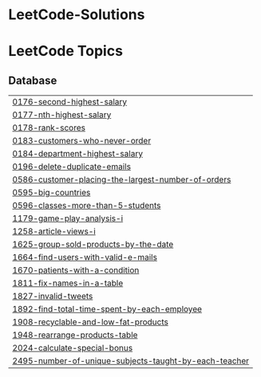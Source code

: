 # LeetCode-Solutions
<!---LeetCode Topics Start-->
# LeetCode Topics
## Database
|  |
| ------- |
| [0176-second-highest-salary](https://github.com/fouziasharkar/LeetCode-Solutions/tree/master/0176-second-highest-salary) |
| [0177-nth-highest-salary](https://github.com/fouziasharkar/LeetCode-Solutions/tree/master/0177-nth-highest-salary) |
| [0178-rank-scores](https://github.com/fouziasharkar/LeetCode-Solutions/tree/master/0178-rank-scores) |
| [0183-customers-who-never-order](https://github.com/fouziasharkar/LeetCode-Solutions/tree/master/0183-customers-who-never-order) |
| [0184-department-highest-salary](https://github.com/fouziasharkar/LeetCode-Solutions/tree/master/0184-department-highest-salary) |
| [0196-delete-duplicate-emails](https://github.com/fouziasharkar/LeetCode-Solutions/tree/master/0196-delete-duplicate-emails) |
| [0586-customer-placing-the-largest-number-of-orders](https://github.com/fouziasharkar/LeetCode-Solutions/tree/master/0586-customer-placing-the-largest-number-of-orders) |
| [0595-big-countries](https://github.com/fouziasharkar/LeetCode-Solutions/tree/master/0595-big-countries) |
| [0596-classes-more-than-5-students](https://github.com/fouziasharkar/LeetCode-Solutions/tree/master/0596-classes-more-than-5-students) |
| [1179-game-play-analysis-i](https://github.com/fouziasharkar/LeetCode-Solutions/tree/master/1179-game-play-analysis-i) |
| [1258-article-views-i](https://github.com/fouziasharkar/LeetCode-Solutions/tree/master/1258-article-views-i) |
| [1625-group-sold-products-by-the-date](https://github.com/fouziasharkar/LeetCode-Solutions/tree/master/1625-group-sold-products-by-the-date) |
| [1664-find-users-with-valid-e-mails](https://github.com/fouziasharkar/LeetCode-Solutions/tree/master/1664-find-users-with-valid-e-mails) |
| [1670-patients-with-a-condition](https://github.com/fouziasharkar/LeetCode-Solutions/tree/master/1670-patients-with-a-condition) |
| [1811-fix-names-in-a-table](https://github.com/fouziasharkar/LeetCode-Solutions/tree/master/1811-fix-names-in-a-table) |
| [1827-invalid-tweets](https://github.com/fouziasharkar/LeetCode-Solutions/tree/master/1827-invalid-tweets) |
| [1892-find-total-time-spent-by-each-employee](https://github.com/fouziasharkar/LeetCode-Solutions/tree/master/1892-find-total-time-spent-by-each-employee) |
| [1908-recyclable-and-low-fat-products](https://github.com/fouziasharkar/LeetCode-Solutions/tree/master/1908-recyclable-and-low-fat-products) |
| [1948-rearrange-products-table](https://github.com/fouziasharkar/LeetCode-Solutions/tree/master/1948-rearrange-products-table) |
| [2024-calculate-special-bonus](https://github.com/fouziasharkar/LeetCode-Solutions/tree/master/2024-calculate-special-bonus) |
| [2495-number-of-unique-subjects-taught-by-each-teacher](https://github.com/fouziasharkar/LeetCode-Solutions/tree/master/2495-number-of-unique-subjects-taught-by-each-teacher) |
<!---LeetCode Topics End-->
